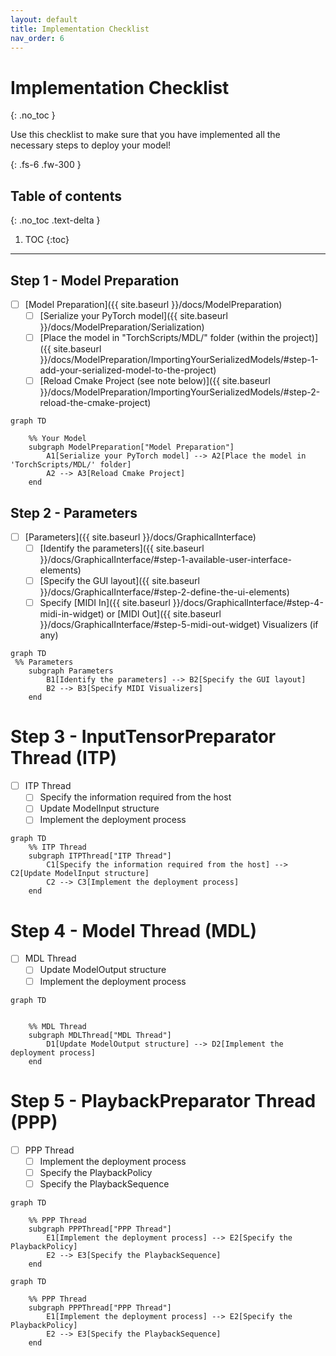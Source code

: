 ```yaml
---
layout: default
title: Implementation Checklist
nav_order: 6
---
```


# Implementation Checklist
{: .no_toc }

Use this checklist to make sure that you have implemented all the necessary steps to deploy your model!

{: .fs-6 .fw-300 }

## Table of contents
{: .no_toc .text-delta }

1. TOC
{:toc}

---

## Step 1 - Model Preparation
- [ ] [Model Preparation]({{ site.baseurl }}/docs/ModelPreparation)
  - [ ] [Serialize your PyTorch model]({{ site.baseurl }}/docs/ModelPreparation/Serialization)
  - [ ] [Place the model in "TorchScripts/MDL/" folder (within the project)]({{ site.baseurl }}/docs/ModelPreparation/ImportingYourSerializedModels/#step-1-add-your-serialized-model-to-the-project) 
  - [ ] [Reload Cmake Project (see note below)]({{ site.baseurl }}/docs/ModelPreparation/ImportingYourSerializedModels/#step-2-reload-the-cmake-project) 

```mermaid
graph TD

    %% Your Model
    subgraph ModelPreparation["Model Preparation"]
        A1[Serialize your PyTorch model] --> A2[Place the model in 'TorchScripts/MDL/' folder]
        A2 --> A3[Reload Cmake Project]
    end
```

## Step 2 - Parameters

- [ ] [Parameters]({{ site.baseurl }}/docs/GraphicalInterface)
  - [ ] [Identify the parameters]({{ site.baseurl }}/docs/GraphicalInterface/#step-1-available-user-interface-elements)
  - [ ] [Specify the GUI layout]({{ site.baseurl }}/docs/GraphicalInterface/#step-2-define-the-ui-elements)
  - [ ] Specify [MIDI In]({{ site.baseurl }}/docs/GraphicalInterface/#step-4-midi-in-widget) or [MIDI Out]({{ site.baseurl }}/docs/GraphicalInterface/#step-5-midi-out-widget) Visualizers (if any)

```mermaid
graph TD
 %% Parameters
    subgraph Parameters
        B1[Identify the parameters] --> B2[Specify the GUI layout]
        B2 --> B3[Specify MIDI Visualizers]
    end
```

# Step 3 - InputTensorPreparator Thread (ITP)
- [ ] ITP Thread
  - [ ] Specify the information required from the host
  - [ ] Update ModelInput structure
  - [ ] Implement the deployment process

```mermaid
graph TD
    %% ITP Thread
    subgraph ITPThread["ITP Thread"]
        C1[Specify the information required from the host] --> C2[Update ModelInput structure]
        C2 --> C3[Implement the deployment process]
    end
```

# Step 4 - Model Thread (MDL)
- [ ] MDL Thread
  - [ ] Update ModelOutput structure
  - [ ] Implement the deployment process

```mermaid
graph TD


    %% MDL Thread
    subgraph MDLThread["MDL Thread"]
        D1[Update ModelOutput structure] --> D2[Implement the deployment process]
    end
```

# Step 5 - PlaybackPreparator Thread (PPP)
- [ ] PPP Thread
  - [ ] Implement the deployment process
  - [ ] Specify the PlaybackPolicy
  - [ ] Specify the PlaybackSequence

```mermaid
graph TD

    %% PPP Thread
    subgraph PPPThread["PPP Thread"]
        E1[Implement the deployment process] --> E2[Specify the PlaybackPolicy]
        E2 --> E3[Specify the PlaybackSequence]
    end
```

```mermaid
graph TD

    %% PPP Thread
    subgraph PPPThread["PPP Thread"]
        E1[Implement the deployment process] --> E2[Specify the PlaybackPolicy]
        E2 --> E3[Specify the PlaybackSequence]
    end
```
